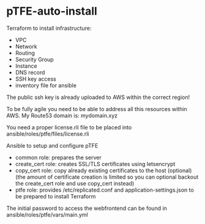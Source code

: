 # pTFE-auto-install


Terraform to install infrastructure:
- VPC
- Network
- Routing
- Security Group
- Instance
- DNS record
- SSH key access
- inventory file for ansible

The public ssh key is already uploaded to AWS within the correct region!

To be fully agile you need to be able to address all this resources within AWS.
My Route53 domain is: mydomain.xyz

You need a proper license.rli file to be placed into ansible/roles/ptfe/files/license.rli 

Ansible to setup and configure pTFE
- common role: prepares the server 
- create_cert role: creates SSL/TLS certificates using letsencrypt
- copy_cert role: copy already existing certificates to the host (optional) 
  (the amount of certificate creation is limited so you can optional backout the create_cert role and use copy_cert instead)
- ptfe role: provides /etc/replicated.conf and application-settings.json to be prepared to install Terraform

The initial password to access the webfrontend can be found in ansible/roles/ptfe/vars/main.yml
